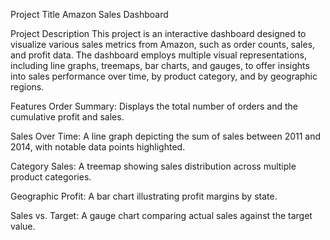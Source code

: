 Project Title
Amazon Sales Dashboard

Project Description
This project is an interactive dashboard designed to visualize various sales metrics from Amazon, such as order counts, sales, and profit data. The dashboard employs multiple visual representations, including line graphs, treemaps, bar charts, and gauges, to offer insights into sales performance over time, by product category, and by geographic regions.

Features
Order Summary: Displays the total number of orders and the cumulative profit and sales.

Sales Over Time: A line graph depicting the sum of sales between 2011 and 2014, with notable data points highlighted.

Category Sales: A treemap showing sales distribution across multiple product categories.

Geographic Profit: A bar chart illustrating profit margins by state.

Sales vs. Target: A gauge chart comparing actual sales against the target value.
